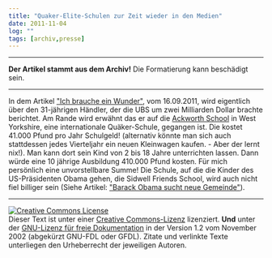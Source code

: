 ```yaml
---
title: "Quaker-Elite-Schulen zur Zeit wieder in den Medien"
date: 2011-11-04
log: ""
tags: [archiv,presse]
---
```

<hr><b>Der Artikel stammt aus dem Archiv!</b> Die Formatierung kann beschädigt sein.<hr>

In dem Artikel <a href="http://www.tagesanzeiger.ch/wirtschaft/unternehmen-und-konjunktur/Ich-brauche-ein-Wunder/story/24353067">"Ich brauche ein Wunder"</a>, vom 16.09.2011, wird eigentlich über den 31-jährigen Händler, der die UBS um zwei Milliarden Dollar brachte berichtet. Am Rande wird erwähnt das er  auf die <a href="http://www.ackworthschool.com/">Ackworth School</a> in West Yorkshire, eine internationale Quäker-Schule, gegangen ist. Die kostet 41.000 Pfund pro Jahr Schulgeld! (alternativ könnte man sich auch stattdessen jedes Vierteljahr ein neuen Kleinwagen kaufen.  - Aber der lernt nix!). <!--break-->  Man kann dort sein Kind von 2 bis 18 Jahre unterrichten lassen. Dann würde eine 10 jährige Ausbildung 410.000 Pfund kosten. Für mich persönlich eine unvorstellbare Summe! Die Schule, auf die die Kinder des US-Präsidenten Obama gehen, die Sidwell Friends School, wird auch nicht fiel billiger sein (Siehe Artikel: <a href="http://www.the-independent-friend.de/?q=node/317">"Barack Obama sucht neue Gemeinde"</a>).

<hr />
<a rel="license" href="http://creativecommons.org/licenses/by-sa/3.0/de/"><img alt="Creative Commons License" style="border-width: 0pt;" src="http://i.creativecommons.org/l/by-sa/3.0/de/88x31.png" /></a><br />
Dieser <span xmlns:dc="http://purl.org/dc/elements/1.1/" href="http://purl.org/dc/dcmitype/Text" rel="dc:type">Text</span> ist unter einer <a rel="license" href="http://creativecommons.org/licenses/by-sa/3.0/de/">Creative Commons-Lizenz</a> lizenziert. <b>Und</b> unter der <a href="http://de.wikipedia.org/wiki/GFDL">GNU-Lizenz f&uuml;r freie Dokumentation</a> in der Version 1.2 vom November 2002 (abgek&uuml;rzt GNU-FDL oder GFDL). Zitate und verlinkte Texte unterliegen den Urheberrecht der jeweiligen Autoren.


